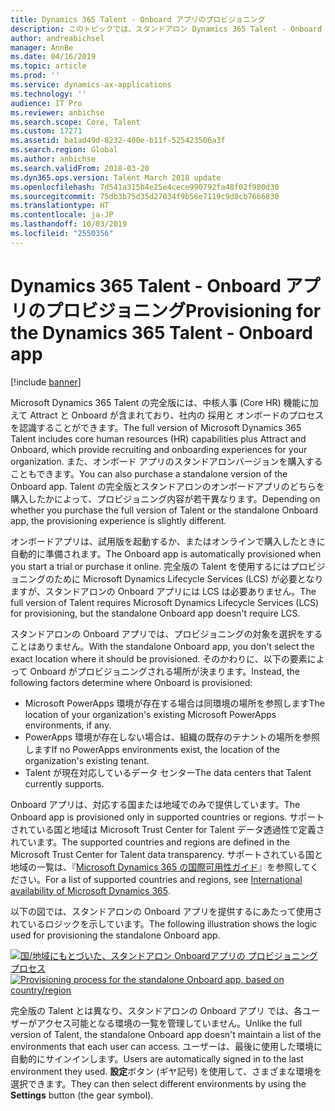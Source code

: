 ```yaml
---
title: Dynamics 365 Talent - Onboard アプリのプロビジョニング
description: このトピックでは、スタンドアロン Dynamics 365 Talent - Onboard アプリをプロビジョニングする方法について説明します。
author: andreabichsel
manager: AnnBe
ms.date: 04/16/2019
ms.topic: article
ms.prod: ''
ms.service: dynamics-ax-applications
ms.technology: ''
audience: IT Pro
ms.reviewer: anbichse
ms.search.scope: Core, Talent
ms.custom: 17271
ms.assetid: ba1ad49d-8232-400e-b11f-525423506a3f
ms.search.region: Global
ms.author: anbichse
ms.search.validFrom: 2018-03-20
ms.dyn365.ops.version: Talent March 2018 update
ms.openlocfilehash: 7d541a315b4e25e4cece990792fa48f02f980d30
ms.sourcegitcommit: 75db3b75d35d27034f9b56e7119c9d0cb7666830
ms.translationtype: HT
ms.contentlocale: ja-JP
ms.lasthandoff: 10/03/2019
ms.locfileid: "2550356"
---
```

#  <a name="provisioning-for-the-dynamics-365-talent---onboard-app"></a><span data-ttu-id="dfe7a-103">Dynamics 365 Talent - Onboard アプリのプロビジョニング</span><span class="sxs-lookup"><span data-stu-id="dfe7a-103">Provisioning for the Dynamics 365 Talent - Onboard app</span></span>

[!include [banner](includes/banner.md)]

<span data-ttu-id="dfe7a-104">Microsoft Dynamics 365 Talent の完全版には、中核人事 (Core HR) 機能に加えて Attract と Onboard が含まれており、社内の 採用と オンボードのプロセス を認識することができます。</span><span class="sxs-lookup"><span data-stu-id="dfe7a-104">The full version of Microsoft Dynamics 365 Talent includes core human resources (HR) capabilities plus Attract and Onboard, which provide recruiting and onboarding experiences for your organization.</span></span> <span data-ttu-id="dfe7a-105">また、オンボード アプリのスタンドアロンバージョンを購入することもできます。</span><span class="sxs-lookup"><span data-stu-id="dfe7a-105">You can also purchase a standalone version of the Onboard app.</span></span> <span data-ttu-id="dfe7a-106">Talent の完全版とスタンドアロンのオンボードアプリのどちらを購入したかによって、プロビジョニング内容が若干異なります。</span><span class="sxs-lookup"><span data-stu-id="dfe7a-106">Depending on whether you purchase the full version of Talent or the standalone Onboard app, the provisioning experience is slightly different.</span></span>

<span data-ttu-id="dfe7a-107">オンボードアプリは、試用版を起動するか、またはオンラインで購入したときに自動的に準備されます。</span><span class="sxs-lookup"><span data-stu-id="dfe7a-107">The Onboard app is automatically provisioned when you start a trial or purchase it online.</span></span> <span data-ttu-id="dfe7a-108">完全版の Talent を使用するにはプロビジョニングのために Microsoft Dynamics Lifecycle Services (LCS) が必要となりますが、スタンドアロンの Onboard アプリには LCS は必要ありません。</span><span class="sxs-lookup"><span data-stu-id="dfe7a-108">The full version of Talent requires Microsoft Dynamics Lifecycle Services (LCS) for provisioning, but the standalone Onboard app doesn't require LCS.</span></span>

<span data-ttu-id="dfe7a-109">スタンドアロンの Onboard アプリでは、プロビジョニングの対象を選択をすることはありません。</span><span class="sxs-lookup"><span data-stu-id="dfe7a-109">With the standalone Onboard app, you don't select the exact location where it should be provisioned.</span></span> <span data-ttu-id="dfe7a-110">そのかわりに、以下の要素によって Onboard がプロビジョニングされる場所が決まります。</span><span class="sxs-lookup"><span data-stu-id="dfe7a-110">Instead, the following factors determine where Onboard is provisioned:</span></span>

- <span data-ttu-id="dfe7a-111">Microsoft PowerApps 環境が存在する場合は同環境の場所を参照します</span><span class="sxs-lookup"><span data-stu-id="dfe7a-111">The location of your organization's existing Microsoft PowerApps environments, if any.</span></span>
- <span data-ttu-id="dfe7a-112">PowerApps 環境が存在しない場合は、組織の既存のテナントの場所を参照します</span><span class="sxs-lookup"><span data-stu-id="dfe7a-112">If no PowerApps environments exist, the location of the organization's existing tenant.</span></span>
- <span data-ttu-id="dfe7a-113">Talent が現在対応しているデータ センター</span><span class="sxs-lookup"><span data-stu-id="dfe7a-113">The data centers that Talent currently supports.</span></span>

<span data-ttu-id="dfe7a-114">Onboard アプリは、対応する国または地域でのみで提供しています。</span><span class="sxs-lookup"><span data-stu-id="dfe7a-114">The Onboard app is provisioned only in supported countries or regions.</span></span> <span data-ttu-id="dfe7a-115">サポートされている国と地域は Microsoft Trust Center for Talent データ透過性で定義されています。</span><span class="sxs-lookup"><span data-stu-id="dfe7a-115">The supported countries and regions are defined in the Microsoft Trust Center for Talent data transparency.</span></span> <span data-ttu-id="dfe7a-116">サポートされている国と地域の一覧は、『[Microsoft Dynamics 365 の国際可用性ガイド](https://docs.microsoft.com/dynamics365/get-started/availability)』を参照してください。</span><span class="sxs-lookup"><span data-stu-id="dfe7a-116">For a list of supported countries and regions, see [International availability of Microsoft Dynamics 365](https://docs.microsoft.com/dynamics365/get-started/availability).</span></span>

<span data-ttu-id="dfe7a-117">以下の図では、スタンドアロンの Onboard アプリを提供するにあたって使用されているロジックを示しています。</span><span class="sxs-lookup"><span data-stu-id="dfe7a-117">The following illustration shows the logic used for provisioning the standalone Onboard app.</span></span>

<span data-ttu-id="dfe7a-118">[![国/地域にもとづいた、スタンドアロン Onboardアプリの プロビジョニングプロセス](./media/modular-apps-diagram-mod-app-tech.png)](./media/modular-apps-diagram-mod-app-tech.png)</span><span class="sxs-lookup"><span data-stu-id="dfe7a-118">[![Provisioning process for the standalone Onboard app, based on country/region](./media/modular-apps-diagram-mod-app-tech.png)](./media/modular-apps-diagram-mod-app-tech.png)</span></span>

<span data-ttu-id="dfe7a-119">完全版の Talent とは異なり、スタンドアロンの Onboard アプリ では、各ユーザーがアクセス可能となる環境の一覧を管理していません。</span><span class="sxs-lookup"><span data-stu-id="dfe7a-119">Unlike the full version of Talent, the standalone Onboard app doesn't maintain a list of the environments that each user can access.</span></span> <span data-ttu-id="dfe7a-120">ユーザーは、最後に使用した環境に自動的にサインインします。</span><span class="sxs-lookup"><span data-stu-id="dfe7a-120">Users are automatically signed in to the last environment they used.</span></span> <span data-ttu-id="dfe7a-121">**設定**ボタン (ギヤ記号) を使用して、さまざまな環境を選択できます。</span><span class="sxs-lookup"><span data-stu-id="dfe7a-121">They can then select different environments by using the **Settings** button (the gear symbol).</span></span>
